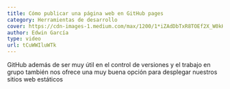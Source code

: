 ```yaml
---
title: Cómo publicar una página web en GitHub pages
category: Herramientas de desarrollo
cover: https://cdn-images-1.medium.com/max/1200/1*iZAdDbTxR8TOEf2X_W0kHA.jpeg
author: Edwin García
type: video
url: tCuWWIluWTk
---
```


GitHub además de ser muy útil en el control de versiones y el trabajo en grupo también nos ofrece una muy buena opción para desplegar nuestros sitios web estáticos
